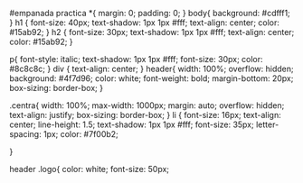 #empanada
practica
*{
	margin: 0;
	padding: 0;
}
body{
	background: #cdfff1;
}
h1 {
  font-size: 40px;
  text-shadow: 1px 1px #fff;
  text-align: center;
  color: #15ab92;
}
h2 {
  font-size: 30px;
  text-shadow: 1px 1px #fff;
  text-align: center;
  color: #15ab92;
}

p{
	font-style: italic;
	text-shadow: 1px 1px #fff;
	font-size: 30px;
	color: #8c8c8c;
	}
div {
    text-align: center;
}
header{
	width: 100%;
	overflow: hidden;
	background: #4f7d96;
	color: white;
	font-weight: bold;
	margin-bottom: 20px;
	box-sizing: border-box;
}

.centra{
	width: 100%;
	max-width: 1000px;
	margin: auto;
	overflow: hidden;
	text-align: justify;
	box-sizing: border-box;
}
li {
  font-size: 16px;
  text-align: center;
  line-height: 1.5;
  text-shadow: 1px 1px #fff;
  font-size: 35px;
  letter-spacing: 1px;
  color: #7f00b2;
  
}

header .logo{
	color: white;
	font-size: 50px;
